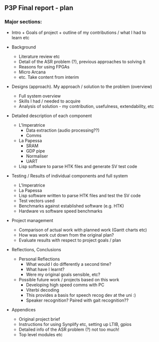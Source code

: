 ## P3P Final report - plan

<!--

Basic layout
	- Intro
	- Background = what has already been done : why
	- Approach   = what will be done          : what
	- System     = how its been done          : how
	- Testing    = how well it's been done    : well?
	- Conclusions

Things I need to write about (10000 words max):

- Background

- Personal Contributions and benefits
	- How I benefitted from this project
	- Skills I used / improved over the course of the project
	- What my contributions were (What I did that hasn't been done before)

- Overall system design / layout
	- SystemVerilog block diagrams etc
	- Algorithms/methods implemented/used
	- Linkage between L'Imperatrice and La Papessa
	- Overview of hardware environment

- Detailed description of each component
	- L'Imperatrice
		- Data extraction (audio processing??)
		- Comms
	- La Papessa
		- SRAM
		- GDP pipe
		- Normaliser
		- UART (note: reference fpga4fun - "...standard pattern, described on []")

- Testing and Evaluation
	- Test vectors used
	- Benchmarks against established software (e.g. HTK)
	- Hardware vs software speed benchmarks
	- Evaluate results with respect to project goals / plan 

- Reflections and Conclusions
	- Comparison of actual work with planned work (Gantt charts etc)
	- How was work cut down from the original plan?
	- Personal Reflections
		+ What would I do differently a second time?
		+ What have I learnt?
		+ Were my goals sensible, etc?
	- Possible future work / projects based on this work

-->

### Major sections:

- Intro + Goals of project + outline of my contributions / what I had to learn etc

- Background
	+ Literature review etc
	+ Detail of the ASR problem (?), previous approaches to solving it
	+ Reasons for using FPGAs
	+ Micro Arcana
	+ etc. Take content from interim
	
- Designs (approach). My approach / solution to the problem (overview)
	+ Full system overview
	+ Skills I had / needed to acquire
	+ Analysis of solution - my contribution, usefulness, extendability, etc

- Detailed description of each component
	+ L'Imperatrice
		* Data extraction (audio processing??)
		* Comms
	+ La Papessa
		* SRAM
		* GDP pipe
		* Normaliser
		* UART
	+ Lisp software to parse HTK files and generate SV test code

- Testing / Results of individual components and full system
	+ L'Imperatrice
	+ La Papessa
	+ Lisp software written to parse HTK files and test the SV code
	+ Test vectors used
	+ Benchmarks against established software (e.g. HTK)
	+ Hardware vs software speed benchmarks

- Project management
	+ Comparison of actual work with planned work (Gantt charts etc)
	+ How was work cut down from the original plan?
	+ Evaluate results with respect to project goals / plan 

- Reflections, Conclusions
	+ Personal Reflections
		* What would I do differently a second time?
		* What have I learnt?
		* Were my original goals sensible, etc?
	+ Possible future work / projects based on this work
		* Developing high speed comms with PC
		* Viterbi decoding
		* This provides a basis for speech recog dev at the uni :)
		* Speaker recognition? Paired with gait recognition??

- Appendices
	+ Original project brief
	+ Instructions for using Synplify etc, setting up LTIB, gpios
	+ Detailed info of the ASR problem (?) not too much!
	+ Top level modules etc
